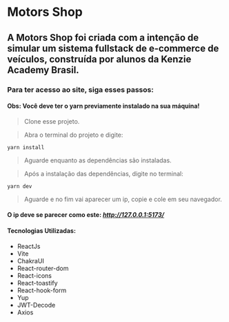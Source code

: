 # Motors Shop 

## A Motors Shop foi criada com a intenção de simular um sistema fullstack de e-commerce de veículos, construída por alunos da Kenzie Academy Brasil.

### Para ter acesso ao site, siga esses passos:

#### Obs: Você deve ter o yarn previamente instalado na sua máquina!

> Clone esse projeto.

> Abra o terminal do projeto e digite:

```
yarn install
```

> Aguarde enquanto as dependências são instaladas.

> Após a instalação das dependências, digite no terminal:

```
yarn dev
```

> Aguarde e no fim vai aparecer um ip, copie e cole em seu navegador.

#### O ip deve se parecer como este: _http://127.0.0.1:5173/_

#### Tecnologias Utilizadas:

* ReactJs
* Vite
* ChakraUI
* React-router-dom
* React-icons
* React-toastify
* React-hook-form
* Yup
* JWT-Decode
* Axios
